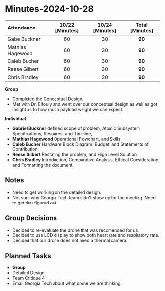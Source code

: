 # Minutes-2024-10-28

| Attendance       | 10/22 [Minutes] | 10/24 [Minutes] |  Total [Minutes]  |
| :----            | :----:          | :----:          |  :----:           |
| Gabe Buckner     | 60              | 30              | **90**            |
| Mathias Hagewood | 60              | 30              | **90**            | 
| Caleb Bucher     | 60              | 30              | **90**            |
| Reese Gilbert    | 60              | 30              | **90**            |
| Chris Bradley    | 60              | 30              | **90**            |  

    
**Group**  
- Completed the Conceptual Design. 
- Met with Dr. Elfouly and went over our conceptual design as well as got insight as to how much payload weight we can expect.

**Individual** 
- **Gabriel Buckner** defined scope of problem, Atomic Subsystem Specifications, Resoures, and Timeline,   
- **Mathias Hagewood** Operational Flowchart, and Skills
- **Caleb Bucher** Hardware Block Diagram, Budget, and Statements of Contribution
- **Reese Gilbert** Restating the problem, and High Level Solution    
- **Chris Bradley** Introduction, Comparative Analysis, Ethical Consideration, and Formatting the document. 

## Notes 
- Need to get working on the detailed design.
- Not sure why Georgia Tech team didn't show up for the meeting. Need to get that figured out.  
  
  
## Group Decisions
- Decided to re-evaluate the drone that was recomended for us. 
- Decided to use LCD display to show both heart rate and respiratory rate.
- Decided that our drone does not need a thermal camera. 


## Planned Tasks
- **Group**
- Detailed Design
- Team Critique 4
- Email Georgia Tech about what drone we are thinking. 


